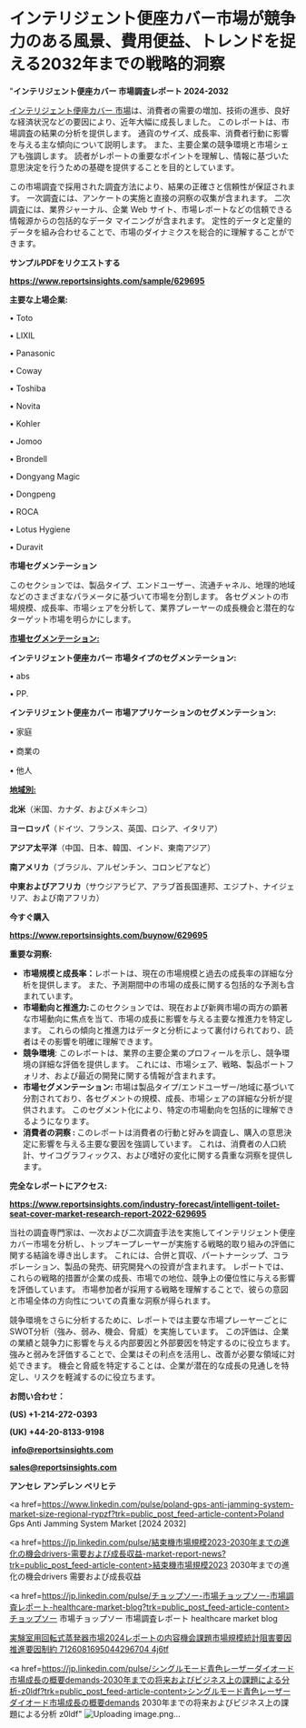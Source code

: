 # インテリジェント便座カバー市場が競争力のある風景、費用便益、トレンドを捉える2032年までの戦略的洞察

"<strong>インテリジェント便座カバー 市場調査レポート 2024-2032</strong>

<a href=https://www.reportsinsights.com/sample/629695>インテリジェント便座カバー 市場</a>は、消費者の需要の増加、技術の進歩、良好な経済状況などの要因により、近年大幅に成長しました。 このレポートは、市場調査の結果の分析を提供します。 通貨のサイズ、成長率、消費者行動に影響を与える主な傾向について説明します。 また、主要企業の競争環境と市場シェアも強調します。 読者がレポートの重要なポイントを理解し、情報に基づいた意思決定を行うための基礎を提供することを目的としています。

この市場調査で採用された調査方法により、結果の正確さと信頼性が保証されます。 一次調査には、アンケートの実施と直接の洞察の収集が含まれます。 二次調査には、業界ジャーナル、企業 Web サイト、市場レポートなどの信頼できる情報源からの包括的なデータ マイニングが含まれます。 定性的データと定量的データを組み合わせることで、市場のダイナミクスを総合的に理解することができます。

<strong><b>サンプルPDFをリクエストする</b></strong>

<a href=https://www.reportsinsights.com/sample/629695><strong><u>https://www.reportsinsights.com/sample/629695</u></strong></a>

<strong>主要な上場企業:</strong>

• Toto

• LIXIL

• Panasonic

• Coway

• Toshiba

• Novita

• Kohler

• Jomoo

• Brondell

• Dongyang Magic

• Dongpeng

• ROCA

• Lotus Hygiene

• Duravit

<strong>市場セグメンテーション</strong>

このセクションでは、製品タイプ、エンドユーザー、流通チャネル、地理的地域などのさまざまなパラメータに基づいて市場を分割します。 各セグメントの市場規模、成長率、市場シェアを分析して、業界プレーヤーの成長機会と潜在的なターゲット市場を明らかにします。

<strong><u>市場セグメンテーション</u></strong><strong><u>:</u></strong>

<strong>インテリジェント便座カバー 市場タイプのセグメンテーション:</strong>

• abs

• PP.

<strong>インテリジェント便座カバー 市場アプリケーションのセグメンテーション:</strong>

• 家庭

• 商業の

• 他人

<strong><u>地域別</u></strong><strong><u>:</u></strong>

<strong>北米</strong>（米国、カナダ、およびメキシコ）

<strong>ヨーロッパ</strong>（ドイツ、フランス、英国、ロシア、イタリア）

<strong>アジア太平洋</strong>（中国、日本、韓国、インド、東南アジア）

<strong>南アメリカ</strong>（ブラジル、アルゼンチン、コロンビアなど）

<strong>中東およびアフリカ</strong>（サウジアラビア、アラブ首長国連邦、エジプト、ナイジェリア、および南アフリカ）

<strong>今すぐ購入</strong>

<a href=https://www.reportsinsights.com/buynow/629695><strong><u>https://www.reportsinsights.com/buynow/629695</u></strong></a>

<strong>重要な洞察:</strong>
<ul>
  <li><strong>市場規模と成長率：</strong>レポートは、現在の市場規模と過去の成長率の詳細な分析を提供します。 また、予測期間中の市場の成長に関する包括的な予測も含まれています。</li>
  <li><strong>市場動向と推進力:</strong>このセクションでは、現在および新興市場の両方の顕著な市場動向に焦点を当て、市場の成長に影響を与える主要な推進力を特定します。 これらの傾向と推進力はデータと分析によって裏付けられており、読者はその影響を明確に理解できます。</li>
  <li><strong>競争環境</strong>: このレポートは、業界の主要企業のプロフィールを示し、競争環境の詳細な評価を提供します。 これには、市場シェア、戦略、製品ポートフォリオ、および最近の開発に関する情報が含まれます。</li>
  <li><strong>市場セグメンテーション: </strong>市場は製品タイプ/エンドユーザー/地域に基づいて分割されており、各セグメントの規模、成長、市場シェアの詳細な分析が提供されます。 このセグメント化により、特定の市場動向を包括的に理解できるようになります。</li>
  <li><strong>消費者の洞察 : </strong>このレポートは消費者の行動と好みを調査し、購入の意思決定に影響を与える主要な要因を強調しています。 これは、消費者の人口統計、サイコグラフィックス、および嗜好の変化に関する貴重な洞察を提供します。</li>
</ul>
<strong>完全なレポートにアクセス:</strong>

<a href=https://www.reportsinsights.com/industry-forecast/intelligent-toilet-seat-cover-market-research-report-2022-629695><strong><u><b>https://www.reportsinsights.com/industry-forecast/intelligent-toilet-seat-cover-market-research-report-2022-629695</b></u></strong></a>

当社の調査専門家は、一次および二次調査手法を実施してインテリジェント便座カバー市場を分析し、トップキープレーヤーが実施する戦略的取り組みの評価に関する結論を導き出します。 これには、合併と買収、パートナーシップ、コラボレーション、製品の発売、研究開発への投資が含まれます。 レポートでは、これらの戦略的措置が企業の成長、市場での地位、競争上の優位性に与える影響を評価しています。 市場参加者が採用する戦略を理解することで、彼らの意図と市場全体の方向性についての貴重な洞察が得られます。

競争環境をさらに分析するために、レポートでは主要な市場プレーヤーごとにSWOT分析（強み、弱み、機会、脅威）を実施しています。 この評価は、企業の業績と競争力に影響を与える内部要因と外部要因を特定するのに役立ちます。 強みと弱みを評価することで、企業はその利点を活用し、改善が必要な領域に対処できます。 機会と脅威を特定することは、企業が潜在的な成長の見通しを特定し、リスクを軽減するのに役立ちます。

<strong>お問い合わせ：</strong>

<strong>(US) +1-214-272-0393</strong>

<strong>(UK) +44-20-8133-9198</strong>

<strong> </strong><a href=info@reportsinsights.com><strong><u>info@reportsinsights.com</u></strong></a>

<a href=sales@reportsinsights.com><strong><u>sales@reportsinsights.com</u></strong></a>

<strong>アンセレ アンデレン ベリヒテ</strong>

<a href=https://www.linkedin.com/pulse/poland-gps-anti-jamming-system-market-size-regional-rypzf?trk=public_post_feed-article-content>Poland Gps Anti Jamming System Market [2024 2032]</a>

<a href=https://jp.linkedin.com/pulse/結束機市場規模2023-2030年までの進化の機会drivers-需要および成長収益-market-report-news?trk=public_post_feed-article-content>結束機市場規模2023 2030年までの進化の機会drivers 需要および成長収益</a>

<a href=https://jp.linkedin.com/pulse/チョップソー-市場チョップソー-市場調査レポート-healthcare-market-blog?trk=public_post_feed-article-content>チョップソー 市場チョップソー 市場調査レポート healthcare market blog</a>

<a href=https://www.linkedin.com/pulse/実験室用回転式蒸発器市場2024レポートの内容機会課題市場規模統計阻害要因推進要因制約-7126081695044296704-4j6tf/>実験室用回転式蒸発器市場2024レポートの内容機会課題市場規模統計阻害要因推進要因制約 7126081695044296704 4j6tf</a>

<a href=https://jp.linkedin.com/pulse/シングルモード青色レーザーダイオード市場成長の概要demands-2030年までの将来およびビジネス上の課題による分析-z0ldf?trk=public_post_feed-article-content>シングルモード青色レーザーダイオード市場成長の概要demands 2030年までの将来およびビジネス上の課題による分析 z0ldf</a>"
![Uploading image.png…]()
